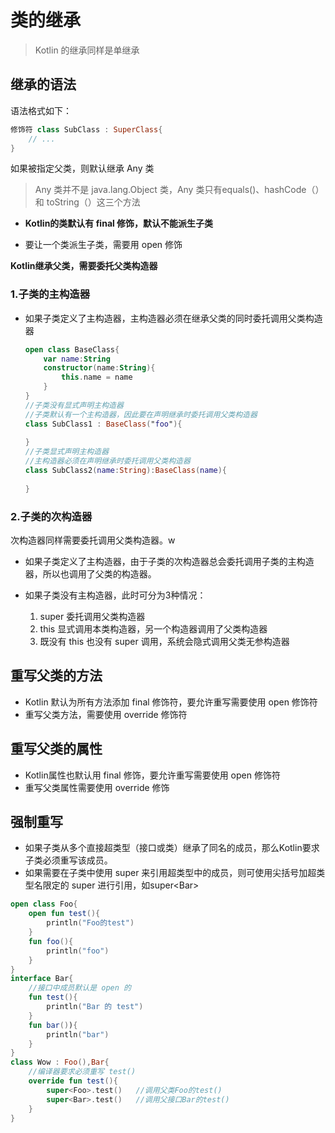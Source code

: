 # 类的继承

> Kotlin 的继承同样是单继承

## 继承的语法

语法格式如下：

~~~kotlin
修饰符 class SubClass : SuperClass{
    // ...
}
~~~

如果被指定父类，则默认继承 Any 类

> Any 类并不是 java.lang.Object 类，Any 类只有equals()、hashCode（）和 toString（）这三个方法

* **Kotlin的类默认有 final 修饰，默认不能派生子类**

* 要让一个类派生子类，需要用 open 修饰 

**Kotlin继承父类，需要委托父类构造器**

### 1.子类的主构造器

* 如果子类定义了主构造器，主构造器必须在继承父类的同时委托调用父类构造器

  ```kotlin
  open class BaseClass{
      var name:String
      constructor(name:String){
          this.name = name
      }
  }
  //子类没有显式声明主构造器
  //子类默认有一个主构造器，因此要在声明继承时委托调用父类构造器
  class SubClass1 : BaseClass("foo"){
      
  }
  //子类显式声明主构造器
  //主构造器必须在声明继承时委托调用父类构造器
  class SubClass2(name:String):BaseClass(name){
      
  }
  ```

### 2.子类的次构造器

次构造器同样需要委托调用父类构造器。w

* 如果子类定义了主构造器，由于子类的次构造器总会委托调用子类的主构造器，所以也调用了父类的构造器。

* 如果子类没有主构造器，此时可分为3种情况：

  1.  super 委托调用父类构造器
  2.  this 显式调用本类构造器，另一个构造器调用了父类构造器
  3.  既没有 this 也没有 super 调用，系统会隐式调用父类无参构造器

  

## 重写父类的方法

* Kotlin 默认为所有方法添加 final 修饰符，要允许重写需要使用 open 修饰符
* 重写父类方法，需要使用 override 修饰符



## 重写父类的属性

* Kotlin属性也默认用 final 修饰，要允许重写需要使用 open 修饰符
* 重写父类属性需要使用 override 修饰



## 强制重写

* 如果子类从多个直接超类型（接口或类）继承了同名的成员，那么Kotlin要求子类必须重写该成员。
* 如果需要在子类中使用 super 来引用超类型中的成员，则可使用尖括号加超类型名限定的 super 进行引用，如super\<Bar>

~~~kotlin
open class Foo{
    open fun test(){
        println("Foo的test")
    }
    fun foo(){
        println("foo")
    }
}
interface Bar{
    //接口中成员默认是 open 的
    fun test(){
        println("Bar 的 test")
    }
    fun bar()){
   		println("bar")
    }
}
class Wow : Foo(),Bar{
    //编译器要求必须重写 test()
    override fun test(){
        super<Foo>.test()	//调用父类Foo的test()
        super<Bar>.test()	//调用父接口Bar的test()
    }
}
~~~





